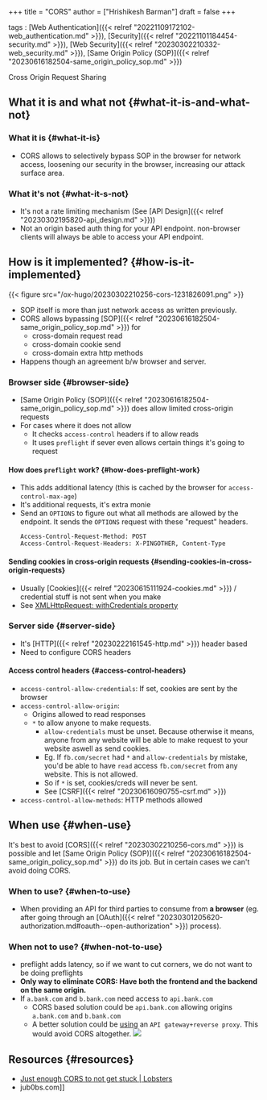 +++
title = "CORS"
author = ["Hrishikesh Barman"]
draft = false
+++

tags
: [Web Authentication]({{< relref "20221109172102-web_authentication.md" >}}), [Security]({{< relref "20221101184454-security.md" >}}), [Web Security]({{< relref "20230302210332-web_security.md" >}}), [Same Origin Policy (SOP)]({{< relref "20230616182504-same_origin_policy_sop.md" >}})

Cross Origin Request Sharing


## What it is and what not {#what-it-is-and-what-not}


### What it is {#what-it-is}

-   CORS allows to selectively bypass SOP in the browser for network access, loosening our security in the browser, increasing our attack surface area.


### What it's not {#what-it-s-not}

-   It's not a rate limiting mechanism (See [API Design]({{< relref "20230302195820-api_design.md" >}}))
-   Not an origin based auth thing for your API endpoint. non-browser clients will always be able to access your API endpoint.


## How is it implemented? {#how-is-it-implemented}

{{< figure src="/ox-hugo/20230302210256-cors-1231826091.png" >}}

-   SOP itself is more than just network access as written previously.
-   CORS allows bypassing [SOP]({{< relref "20230616182504-same_origin_policy_sop.md" >}}) for
    -   cross-domain request read
    -   cross-domain cookie send
    -   cross-domain extra http methods
-   Happens though an agreement b/w browser and server.


### Browser side {#browser-side}

-   [Same Origin Policy (SOP)]({{< relref "20230616182504-same_origin_policy_sop.md" >}}) does allow limited cross-origin requests
-   For cases where it does not allow
    -   It checks `access-control` headers if to allow reads
    -   It uses `preflight` if sever even allows certain things it's going to request


#### How does `preflight` work? {#how-does-preflight-work}

-   This adds additional latency (this is cached by the browser for `access-control-max-age`)
-   It's additional requests, it's extra monie
-   Send an `OPTIONS` to figure out what all methods are allowed by the endpoint. It sends the `OPTIONS` request with these "request" headers.
    ```text
    Access-Control-Request-Method: POST
    Access-Control-Request-Headers: X-PINGOTHER, Content-Type
    ```


#### Sending cookies in cross-origin requests {#sending-cookies-in-cross-origin-requests}

-   Usually [Cookies]({{< relref "20230615111924-cookies.md" >}}) / credential stuff is not sent when you make
-   See [XMLHttpRequest: withCredentials property](https://developer.mozilla.org/en-US/docs/Web/API/XMLHttpRequest/withCredentials)


### Server side {#server-side}

-   It's [HTTP]({{< relref "20230222161545-http.md" >}}) header based
-   Need to configure CORS headers


#### Access control headers {#access-control-headers}

-   `access-control-allow-credentials`: If set, cookies are sent by the browser
-   `access-control-allow-origin`:
    -   Origins allowed to read responses
    -   `*` to allow anyone to make requests.
        -   `allow-credentials` must be unset. Because otherwise it means, anyone from any website will be able to make request to your website aswell as send cookies.
        -   Eg. If `fb.com/secret` had `*` and `allow-credentials` by mistake, you'd be able to have `read` access `fb.com/secret` from any website. This is not allowed.
        -   So if `*` is set, cookies/creds will never be sent.
        -   See [CSRF]({{< relref "20230616090755-csrf.md" >}})
-   `access-control-allow-methods`: HTTP methods allowed


## When use {#when-use}

It's best to avoid [CORS]({{< relref "20230302210256-cors.md" >}}) is possible and let [Same Origin Policy (SOP)]({{< relref "20230616182504-same_origin_policy_sop.md" >}}) do its job. But in certain cases we can't avoid doing CORS.


### When to use? {#when-to-use}

-   When providing an API for third parties to consume from **a browser** (eg. after going through an [OAuth]({{< relref "20230301205620-authorization.md#oauth--open-authorization" >}}) process).


### When not to use? {#when-not-to-use}

-   preflight adds latency, so if we want to cut corners, we do not want to be doing preflights
-   **Only way to eliminate CORS: Have both the frontend and the backend on the same origin.**
-   If `a.bank.com` and `b.bank.com` need access to `api.bank.com`
    -   CORS based solution could be `api.bank.com` allowing origins `a.bank.com` and `b.bank.com`
    -   A better solution could be [using](https://microservices.io/patterns/apigateway.html) an `API gateway+reverse proxy`. This would avoid CORS altogether.
        ![](/ox-hugo/20230302210256-cors-88118769.png)


## Resources {#resources}

-   [Just enough CORS to not get stuck | Lobsters](https://lobste.rs/s/gwlpuu/just_enough_cors_not_get_stuck)
-   jub0bs.com]]
